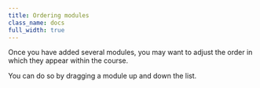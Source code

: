 ```yaml
---
title: Ordering modules
class_name: docs
full_width: true
---
```


Once you have added several modules, you may want to adjust the order in which they appear within the course.

You can do so by dragging a module up and down the list.